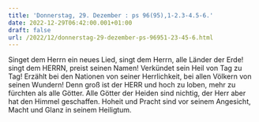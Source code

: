 ```yaml
---
title: 'Donnerstag, 29. Dezember : ps 96(95),1-2.3-4.5-6.'
date: 2022-12-29T06:42:00.001+01:00
draft: false
url: /2022/12/donnerstag-29-dezember-ps-96951-23-45-6.html
---
```


Singet dem Herrn ein neues Lied, singt dem Herrn, alle Länder der Erde! singt dem HERRN, preist seinen Namen! Verkündet sein Heil von Tag zu Tag! Erzählt bei den Nationen von seiner Herrlichkeit, bei allen Völkern von seinen Wundern! Denn groß ist der HERR und hoch zu loben, mehr zu fürchten als alle Götter. Alle Götter der Heiden sind nichtig, der Herr aber hat den Himmel geschaffen. Hoheit und Pracht sind vor seinem Angesicht, Macht und Glanz in seinem Heiligtum.